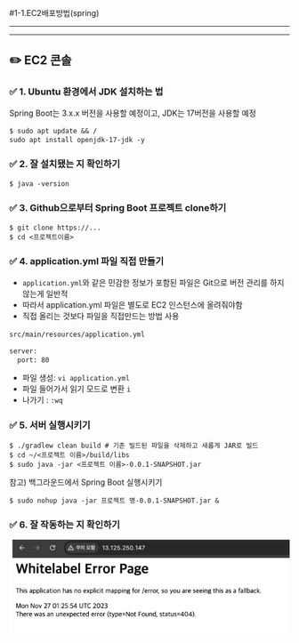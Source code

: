 #1-1.EC2배포방법(spring)


---
---
## ✏️ EC2 콘솔

### ✅ 1. Ubuntu 환경에서 JDK 설치하는 법

Spring Boot는 3.x.x 버전을 사용할 예정이고, JDK는 17버전을 사용할 예정


```shell
$ sudo apt update && /
sudo apt install openjdk-17-jdk -y
```

### ✅ 2. 잘 설치됐는 지 확인하기
```shell
$ java -version
```

### ✅ 3. Github으로부터 Spring Boot 프로젝트 clone하기
```shell
$ git clone https://...
$ cd <프로젝트이름>
```

### ✅ 4. application.yml 파일 직접 만들기

- `application.yml`와 같은 민감한 정보가 포함된 파일은 Git으로 버전 관리를 하지 않는게 일반적
- 따라서 application.yml 파일은 별도로 EC2 인스턴스에 올려줘야함
- 직접 올리는 것보다 파일을 직접만드는 방법 사용

`src/main/resources/application.yml`
```shell
server:
  port: 80
```

- 파일 생성: `vi application.yml`
- 파일 들어가서 읽기 모드로 변환 `i`
- 나가기 : `:wq`


### ✅ 5. 서버 실행시키기

```shell
$ ./gradlew clean build # 기존 빌드된 파일을 삭제하고 새롭게 JAR로 빌드
$ cd ~/<프로젝트 이름>/build/libs
$ sudo java -jar <프로젝트 이름>-0.0.1-SNAPSHOT.jar
```

참고) 백그라운드에서 Spring Boot 실행시키기
```shell
$ sudo nohup java -jar 프로젝트 명-0.0.1-SNAPSHOT.jar &
```

### ✅ 6. 잘 작동하는 지 확인하기

![!\[alt text\](<Untitled (3).png>)](image/image-5.png)